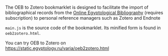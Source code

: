 The OEB to Zotero bookmarklet is designed to facilitate the import of bibliographical records from the [Online Egyptological Bibliography](https://oeb.griffith.ox.ac.uk/) (requires subscription) to personal reference managers such as Zotero and Endnote

`main.js` is the source code of the bookmarklet. Its minified form is found in `oeb2zotero.html`.

You can try OEB to Zotero on https://static.egyptology.ru/varia/oeb2zotero.html